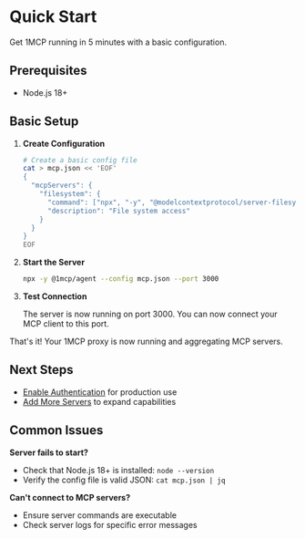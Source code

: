 # Quick Start

Get 1MCP running in 5 minutes with a basic configuration.

## Prerequisites

- Node.js 18+

## Basic Setup

1.  **Create Configuration**

    ```bash
    # Create a basic config file
    cat > mcp.json << 'EOF'
    {
      "mcpServers": {
        "filesystem": {
          "command": ["npx", "-y", "@modelcontextprotocol/server-filesystem", "/tmp"],
          "description": "File system access"
        }
      }
    }
    EOF
    ```

2.  **Start the Server**

    ```bash
    npx -y @1mcp/agent --config mcp.json --port 3000
    ```

3.  **Test Connection**

    The server is now running on port 3000. You can now connect your MCP client to this port.

That's it! Your 1MCP proxy is now running and aggregating MCP servers.

## Next Steps

- [Enable Authentication](/guide/advanced/authentication) for production use
- [Add More Servers](/guide/essentials/configuration) to expand capabilities

## Common Issues

**Server fails to start?**

- Check that Node.js 18+ is installed: `node --version`
- Verify the config file is valid JSON: `cat mcp.json | jq`

**Can't connect to MCP servers?**

- Ensure server commands are executable
- Check server logs for specific error messages
